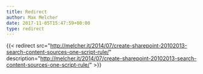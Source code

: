 ```yaml
---
title: Redirect
author: Max Melcher
date: 2017-11-05T15:47:59+00:00
type: redirect
---
```

{{< redirect src="http://melcher.it/2014/07/create-sharepoint-20102013-search-content-sources-one-script-rule/" description="http://melcher.it/2014/07/create-sharepoint-20102013-search-content-sources-one-script-rule/" >}}

